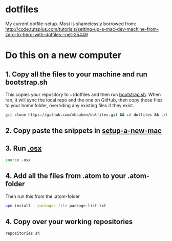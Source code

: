 dotfiles
========

My current dotfile-setup.
Most is shamelessly borrowed from: http://code.tutsplus.com/tutorials/setting-up-a-mac-dev-machine-from-zero-to-hero-with-dotfiles--net-35449

# Do this on a new computer

## 1. Copy all the files to your machine and run bootstrap.sh
This copies your repository to ~/dotfiles and then run [bootstrap.sh](bootstrap.sh). When ran, it will sync the local repo and the one on GitHub, then copy those files to your home folder, overriding any existing files if they exist.

```bash
git clone https://github.com/mhauken/dotfiles.git && cd dotfiles && ./bootstrap.sh
```

## 2. Copy paste the snippets in [setup-a-new-mac](setup-a-new-mac.sh)

## 3. Run [.osx](.osx)
```bash
source .osx
```

## 4. Add all the files from .atom to your .atom-folder
Then run this from the .atom-folder
```bash
apm install --packages-file package-list.txt
```

## 4. Copy over your working repositories
```bash
repositories.sh
```
